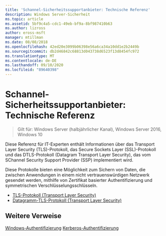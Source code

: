 ```yaml
---
title: 'Schannel-Sicherheitssupportanbieter: Technische Referenz'
description: Windows Server-Sicherheit
ms.topic: article
ms.assetid: 5bf9c4a5-cdc1-49eb-bf9a-8bf987410b63
ms.author: lizross
author: eross-msft
manager: mtillman
ms.date: 08/08/2018
ms.openlocfilehash: 42ed20e3099b06398e56a6ca34a10dd1e2b2449b
ms.sourcegitcommit: db2d46842c68813d043738d6523f13d8454fc972
ms.translationtype: MT
ms.contentlocale: de-DE
ms.lasthandoff: 09/10/2020
ms.locfileid: "89640398"
---
```

# <a name="schannel-security-support-provider-technical-reference"></a>Schannel-Sicherheitssupportanbieter: Technische Referenz

>Gilt für: Windows Server (halbjährlicher Kanal), Windows Server 2016, Windows 10

Diese Referenz für IT-Experten enthält Informationen über das Transport Layer Security (TLS)-Protokoll, das Secure Sockets Layer (SSL)-Protokoll und das DTLS-Protokoll (Datagram Transport Layer Security), das vom SChannel Security Support Provider (SSP) implementiert wird.

Diese Protokolle bieten eine Möglichkeit zum Sichern von Daten, die zwischen Anwendungen in einem nicht vertrauenswürdigen Netzwerk gesendet werden, mithilfe von Zertifikat basierter Authentifizierung und symmetrischen Verschlüsselungsschlüsseln.

- [TLS-Protokoll (Transport Layer Security)](transport-layer-security-protocol.md)
- [Datagramm-TLS-Protokoll (Transport Layer Security)](datagram-transport-layer-security-protocol.md)

## <a name="additional-references"></a>Weitere Verweise
[Windows-Authentifizierung](../windows-authentication/windows-authentication-overview.md) 
 [Kerberos-Authentifizierung](../kerberos/kerberos-authentication-overview.md)


